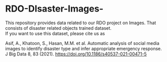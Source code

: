 # RDO-DIsaster-Images-
This repository provides data related to our RDO project on Images. That consists of disaster related objects trained dataset.  
If you want to use this dataset, please cite us as 




Asif, A., Khatoon, S., Hasan, M.M. et al. Automatic analysis of social media images to identify disaster type and infer appropriate emergency response. J Big Data 8, 83 (2021). https://doi.org/10.1186/s40537-021-00471-5
